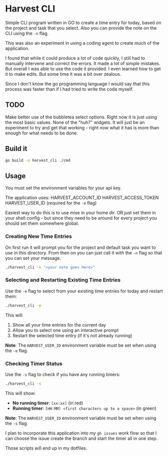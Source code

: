 # Harvest CLI

Simple CLI program written in GO to create a time entry for today, based on the
project and task that you select. Also you can provide the note on the CLI using
the `-n` flag.

This was also an experiment in using a coding agent to create much of the
application.

I found that while it could produce a lot of code quickly, I still had to
manually intervene and correct the errors. It made a lot of simple mistakes. But
overall I was able to use the code it provided. I even learned how to get it to
make edits. But some time it was a bit over zealous. 

Since I don't know the go programming language I would say that this process was
faster than if I had tried to write the code myself.

## TODO
Make better use of the bubbletea select options. Right now it is just using the
most basic values. None of the "huh?" widgets. It will just be an experiment to
try and get that working - right now what it has is more than enough for what
needs to be done.

## Build it

```bash
go build -o harvest_cli ./cmd
```

## Usage

You must set the environment variables for your api key.

The application uses:
HARVEST_ACCOUNT_ID
HARVEST_ACCESS_TOKEN
HARVEST_USER_ID (required for the `-e` flag)

Easiest way to do this is to use mise in your home dir. OR just set them in your
shell config - but since they need to be around for every project you should set
them somewhere global.

### Creating New Time Entries

On first run it will prompt you for the project and default task you want to
use in this directory. From then on you can just call it with the `-n` flag so
that you can set your message.

```bash
./harvest_cli -n "<your note goes here>"
```

### Selecting and Restarting Existing Time Entries

Use the `-e` flag to select from your existing time entries for today and restart them:

```bash
./harvest_cli -e
```

This will:
1. Show all your time entries for the current day
2. Allow you to select one using an interactive prompt
3. Restart the selected time entry (if it's not already running)

**Note**: The `HARVEST_USER_ID` environment variable must be set when using the `-e` flag.

### Checking Timer Status

Use the `-s` flag to check if you have any running timers:

```bash
./harvest_cli -s
```

This will show:
- **No running timer**: `[xx:xx]` (in red)
- **Running timer**: `[HH:MM] <first characters up to a space>` (in green)

**Note**: The `HARVEST_USER_ID` environment variable must be set when using the `-s` flag.

I plan to incorporate this application into my `gh issues` work flow so that I
can choose the issue create the branch and start the timer all in one step.

Those scripts will end up in my dotfiles.
